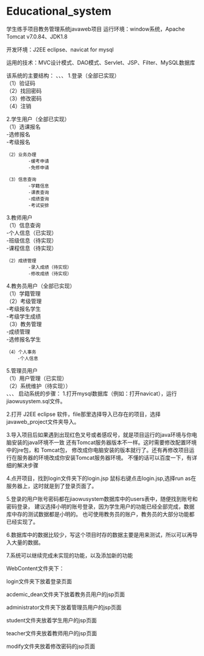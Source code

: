 # Educational_system
学生练手项目教务管理系统javaweb项目
运行环境：window系统，Apache Tomcat v7.0.84、JDK1.8

开发环境：J2EE eclipse、navicat for mysql

运用的技术：MVC设计模式、DAO模式、Servlet、JSP、Filter、MySQL数据库

该系统的主要结构：
、、、
1.登录（全部已实现）  
	（1）验证码  
	（2）找回密码  
	（3）修改密码  
	（4）注销  

2.学生用户（全部已实现）  
	（1）选课报名  
			-选修报名  
			-考级报名  

	（2）业务办理  
			-缓考申请  
			-免修申请  

	（3）信息查询  
			-学籍信息  
			-课表查询  
			-成绩查询  
			-考试安排  

3.教师用户  
	（1）信息查询  
			-个人信息（已实现）  
			-班级信息（待实现）  
			-课程信息（待实现）  

	（2）成绩管理  
			-录入成绩（待实现）  
			-修改成绩（待实现）  

4.教务员用户（全部已实现）  
	（1）学籍管理  
	（2）考级管理  
		-考级报名学生  	
		-考级学生成绩  
	（3）教务管理  
		-成绩管理  
		-选修报名学生  
	
	（4）个人事务  
		-个人信息  
5.管理员用户  
	（1）用户管理（已实现）  
	（2）系统维护（待实现））  
、、、
启动系统的步骤：
1.打开mysql数据库（例如：打开navicat），运行jiaowusystem.sql文件。

2.打开 J2EE eclipse 软件，file那里选择导入已存在的项目，选择javaweb_project文件夹导入。

3.导入项目后如果遇到出现红色叉号或者感叹号，就是项目运行的java环境与你电脑安装的java环境不一致 还有Tomcat服务器版本不一样。这时需要修改配置环境中的jre包，和 Tomcat包， 修改成你电脑安装的版本就行了。还有再修改项目运行在服务器的环境改成你安装Tomcat服务器环境。 不懂的话可以百度一下，有详细的解决步骤

4.点开项目，找到login文件夹下的login.jsp 鼠标右键点击login.jsp,选择run as在服务器上，这时就是到了登录页面了。

5.登录的用户账号密码都在jiaowusystem数据库中的users表中，随便找到账号和密码登录， 建议选择小明的账号登录，因为学生用户的功能已经全部完成，数据库中存的测试数据都是小明的。 也可使用教务员的账户，教务员的大部分功能都已经实现了。

6.数据库中的数据比较少，写这个项目时存的数据主要是用来测试，所以可以再导入大量的数据。

7.系统可以继续完成未实现的功能，以及添加新的功能

WebContent文件夹下：

login文件夹下放着登录页面

acdemic_dean文件夹下放着教务员用户的jsp页面

administrator文件夹下放着管理员用户的jsp页面

student文件夹放着学生用户的jsp页面

teacher文件夹放着教师用户的jsp页面

modify文件夹放着修改密码的jsp页面
